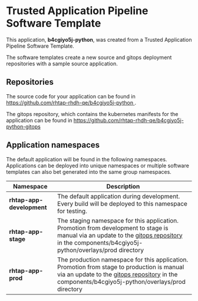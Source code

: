 # Trusted Application Pipeline Software Template

This application, **b4cgiyo5j-python**, was created from a Trusted Application Pipeline Software Template.

The software templates create a new source and gitops deployment repositories with a sample source application. 

## Repositories

The source code for your application can be found in [https://github.com/rhtap-rhdh-qe/b4cgiyo5j-python ](https://github.com/rhtap-rhdh-qe/b4cgiyo5j-python ).
 
The gitops repository, which contains the kubernetes manifests for the application can be found in 
[https://github.com/rhtap-rhdh-qe/b4cgiyo5j-python-gitops ](https://github.com/rhtap-rhdh-qe/b4cgiyo5j-python-gitops ) 

## Application namespaces 

The default application will be found in the following namespaces. Applications can be deployed into unique namespaces or multiple software templates can also bet generated into the same group namespaces.  

|  Namespace   |  Description   |  
| -------- | -------- |   
| **rhtap-app-development** | The default application during development. Every build will be deployed to this namespace for testing. | 
| **rhtap-app-stage** | The staging namespace for this application. Promotion from development to stage is manual via an update to the [gitops repository](https://github.com/rhtap-rhdh-qe/b4cgiyo5j-python-gitops ) in the components/b4cgiyo5j-python/overlays/prod directory |  
| **rhtap-app-prod** | The production namespace for this application. Promotion from stage to production is manual via an update to the [gitops repository](https://github.com/rhtap-rhdh-qe/b4cgiyo5j-python-gitops ) in the components/b4cgiyo5j-python/overlays/prod directory | 